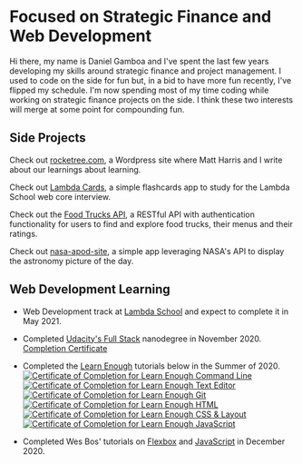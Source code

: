 # Focused on Strategic Finance and Web Development
Hi there, my name is Daniel Gamboa and I've spent the last few years developing my skills around strategic finance and project management. I used to code on the side for fun but, in a bid to have more fun recently, I've flipped my schedule. I'm now spending most of my time coding while working on strategic finance projects on the side. I think these two interests will merge at some point for compounding fun. 

## Side Projects
Check out [rocketree.com](https://rocketree.com), a Wordpress site where Matt Harris and I write about our learnings about learning.

Check out [Lambda Cards](lambdacards.com), a simple flashcards app to study for the Lambda School web core interview.

Check out the [Food Trucks API](https://github.com/dgamboa/foodtrucks-backend), a RESTful API with authentication functionality for users to find and explore food trucks, their menus and their ratings.

Check out [nasa-apod-site](https://nasa-apod-site.netlify.app/), a simple app leveraging NASA's API to display the astronomy picture of the day.

## Web Development Learning
* Web Development track at [Lambda School](https://lambdaschool.com/) and expect to complete it in May 2021.

* Completed [Udacity's Full Stack](https://www.udacity.com/course/full-stack-web-developer-nanodegree--nd0044) nanodegree in November 2020.<br/>
[Completion Certificate](https://confirm.udacity.com/AYAMAM7T)

* Completed the [Learn Enough](https://learnenough.com) tutorials below in the Summer of 2020.<br/>
<a href="https://www.learnenough.com/certificates/dgamboa10"><img src="https://www.learnenough.com/certificates/dgamboa10/command-line-tutorial.svg" alt="Certificate of Completion for Learn Enough Command Line"></a><a href="https://www.learnenough.com/certificates/dgamboa10"><img src="https://www.learnenough.com/certificates/dgamboa10/text-editor-tutorial.svg" alt="Certificate of Completion for Learn Enough Text Editor"></a><a href="https://www.learnenough.com/certificates/dgamboa10"><img src="https://www.learnenough.com/certificates/dgamboa10/git-tutorial.svg" alt="Certificate of Completion for Learn Enough Git"></a><a href="https://www.learnenough.com/certificates/dgamboa10"><img src="https://www.learnenough.com/certificates/dgamboa10/html-tutorial.svg" alt="Certificate of Completion for Learn Enough HTML"></a><a href="https://www.learnenough.com/certificates/dgamboa10"><img src="https://www.learnenough.com/certificates/dgamboa10/css-and-layout-tutorial.svg" alt="Certificate of Completion for Learn Enough CSS &amp; Layout"></a><a href="https://www.learnenough.com/certificates/dgamboa10"><img src="https://www.learnenough.com/certificates/dgamboa10/javascript-tutorial.svg" alt="Certificate of Completion for Learn Enough JavaScript"></a><br/>

* Completed Wes Bos' tutorials on [Flexbox](https://flexbox.io/) and [JavaScript](https://javascript30.com/) in December 2020.
